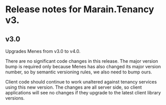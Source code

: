 # Release notes for Marain.Tenancy v3.

## v3.0

Upgrades Menes from v3.0 to v4.0.

There are no significant code changes in this release. The major version bump is required only because Menes has also changed its major version number, so by semantic versioning rules, we also need to bump ours.

Client code should continue to work unaltered against tenancy services using this new version. The changes are all server side, so client applications will see no changes if they upgrade to the latest client library versions.